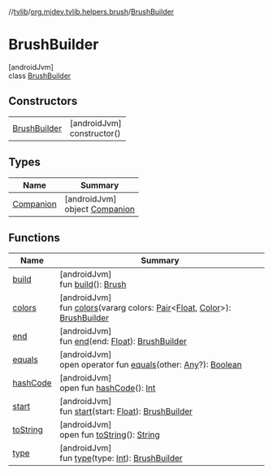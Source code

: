 //[tvlib](../../../index.md)/[org.mjdev.tvlib.helpers.brush](../index.md)/[BrushBuilder](index.md)

# BrushBuilder

[androidJvm]\
class [BrushBuilder](index.md)

## Constructors

| | |
|---|---|
| [BrushBuilder](-brush-builder.md) | [androidJvm]<br>constructor() |

## Types

| Name | Summary |
|---|---|
| [Companion](-companion/index.md) | [androidJvm]<br>object [Companion](-companion/index.md) |

## Functions

| Name | Summary |
|---|---|
| [build](build.md) | [androidJvm]<br>fun [build](build.md)(): [Brush](https://developer.android.com/reference/kotlin/androidx/compose/ui/graphics/Brush.html) |
| [colors](colors.md) | [androidJvm]<br>fun [colors](colors.md)(vararg colors: [Pair](https://kotlinlang.org/api/latest/jvm/stdlib/kotlin/-pair/index.html)&lt;[Float](https://kotlinlang.org/api/latest/jvm/stdlib/kotlin/-float/index.html), [Color](https://developer.android.com/reference/kotlin/androidx/compose/ui/graphics/Color.html)&gt;): [BrushBuilder](index.md) |
| [end](end.md) | [androidJvm]<br>fun [end](end.md)(end: [Float](https://kotlinlang.org/api/latest/jvm/stdlib/kotlin/-float/index.html)): [BrushBuilder](index.md) |
| [equals](../../org.mjdev.tvlib.webscrapper.select/-element-not-found-exception/index.md#585090901%2FFunctions%2F-1596939238) | [androidJvm]<br>open operator fun [equals](../../org.mjdev.tvlib.webscrapper.select/-element-not-found-exception/index.md#585090901%2FFunctions%2F-1596939238)(other: [Any](https://kotlinlang.org/api/latest/jvm/stdlib/kotlin/-any/index.html)?): [Boolean](https://kotlinlang.org/api/latest/jvm/stdlib/kotlin/-boolean/index.html) |
| [hashCode](../../org.mjdev.tvlib.webscrapper.select/-element-not-found-exception/index.md#1794629105%2FFunctions%2F-1596939238) | [androidJvm]<br>open fun [hashCode](../../org.mjdev.tvlib.webscrapper.select/-element-not-found-exception/index.md#1794629105%2FFunctions%2F-1596939238)(): [Int](https://kotlinlang.org/api/latest/jvm/stdlib/kotlin/-int/index.html) |
| [start](start.md) | [androidJvm]<br>fun [start](start.md)(start: [Float](https://kotlinlang.org/api/latest/jvm/stdlib/kotlin/-float/index.html)): [BrushBuilder](index.md) |
| [toString](../../org.mjdev.tvlib.webscrapper.select/-element-not-found-exception/index.md#1616463040%2FFunctions%2F-1596939238) | [androidJvm]<br>open fun [toString](../../org.mjdev.tvlib.webscrapper.select/-element-not-found-exception/index.md#1616463040%2FFunctions%2F-1596939238)(): [String](https://kotlinlang.org/api/latest/jvm/stdlib/kotlin/-string/index.html) |
| [type](type.md) | [androidJvm]<br>fun [type](type.md)(type: [Int](https://kotlinlang.org/api/latest/jvm/stdlib/kotlin/-int/index.html)): [BrushBuilder](index.md) |
